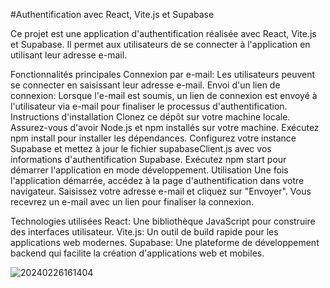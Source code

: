 #Authentification avec React, Vite.js et Supabase

Ce projet est une application d'authentification réalisée avec React, Vite.js et Supabase. Il permet aux utilisateurs de se connecter à l'application en utilisant leur adresse e-mail.

Fonctionnalités principales
Connexion par e-mail: Les utilisateurs peuvent se connecter en saisissant leur adresse e-mail.
Envoi d'un lien de connexion: Lorsque l'e-mail est soumis, un lien de connexion est envoyé à l'utilisateur via e-mail pour finaliser le processus d'authentification.
Instructions d'installation
Clonez ce dépôt sur votre machine locale.
Assurez-vous d'avoir Node.js et npm installés sur votre machine.
Exécutez npm install pour installer les dépendances.
Configurez votre instance Supabase et mettez à jour le fichier supabaseClient.js avec vos informations d'authentification Supabase.
Exécutez npm start pour démarrer l'application en mode développement.
Utilisation
Une fois l'application démarrée, accédez à la page d'authentification dans votre navigateur. Saisissez votre adresse e-mail et cliquez sur "Envoyer". Vous recevrez un e-mail avec un lien pour finaliser la connexion.

Technologies utilisées
React: Une bibliothèque JavaScript pour construire des interfaces utilisateur.
Vite.js: Un outil de build rapide pour les applications web modernes.
Supabase: Une plateforme de développement backend qui facilite la création d'applications web et mobiles.





![20240226161404](https://github.com/GuillaumeSere/app-user-auth/assets/75996200/46103ef5-1db0-4bea-a502-6c0967033ec8)

